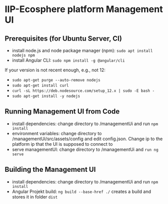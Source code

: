 # IIP-Ecosphere platform Management UI

## Prerequisites (for Ubuntu Server, CI)

- install node.js and node package manager (npm): `sudo apt install nodejs npm`
- install Angular CLI: `sudo npm install -g @angular/cli`

If your version is not recent enough, e.g., not 12:

- `sudo apt-get purge --auto-remove nodejs`
- `sudo apt-get install curl`
- `curl -sL https://deb.nodesource.com/setup_12.x | sudo -E bash -`
- `sudo apt-get install -y nodejs`

## Running Management UI from Code

- install dependencies: change directory to /managementUi and run `npm install`
- environment variables: change directory to /managementUi/src/assets/config and edit config.json. Change ip to the platform ip that the UI is supposed to connect to
- serve managementUI: change directory to /managementUi and `run ng serve`

## Building the Management UI

- install dependencies: change directory to /managementUi and run `npm install` 
- Angular Projekt build: `ng build --base-href ./` creates a build and stores it in folder `dist`
